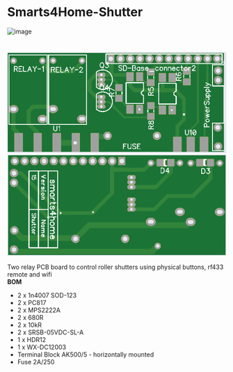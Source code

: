 # Smarts4Home-Shutter
![image](https://smarts4home.com/assets/img/logos.svg)<p>
#
![image](https://github.com/smarts4home/Smarts4Home-Shutter/raw/master/img/smarts4home-shutter-01.png)
![image](https://github.com/smarts4home/Smarts4Home-Shutter/raw/master/img/smarts4home-shutter-02.png)
<p>
Two relay PCB board to control roller shutters using physical buttons, rf433 remote and wifi<br>
<B>BOM</b><ul>
<li>2 x 1n4007 SOD-123
<li>2 x PC817
<li>2 x MPS2222A
<li>2 x 680R
<li>2 x 10kR
<li>2 x SRSB-05VDC-SL-A
<li>1 x HDR12
<li>1 x WX-DC12003
<li>Terminal Block AK500/5 - horizontally mounted 
<li>Fuse 2A/250
